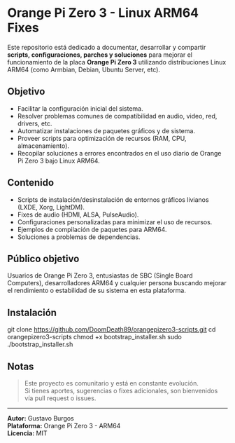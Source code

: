 # Orange Pi Zero 3 - Linux ARM64 Fixes

Este repositorio está dedicado a documentar, desarrollar y compartir **scripts, configuraciones, parches y soluciones** para mejorar el funcionamiento de la placa **Orange Pi Zero 3** utilizando distribuciones Linux ARM64 (como Armbian, Debian, Ubuntu Server, etc).

## Objetivo

- Facilitar la configuración inicial del sistema.
- Resolver problemas comunes de compatibilidad en audio, video, red, drivers, etc.
- Automatizar instalaciones de paquetes gráficos y de sistema.
- Proveer scripts para optimización de recursos (RAM, CPU, almacenamiento).
- Recopilar soluciones a errores encontrados en el uso diario de Orange Pi Zero 3 bajo Linux ARM64.

## Contenido

- Scripts de instalación/desinstalación de entornos gráficos livianos (LXDE, Xorg, LightDM).
- Fixes de audio (HDMI, ALSA, PulseAudio).
- Configuraciones personalizadas para minimizar el uso de recursos.
- Ejemplos de compilación de paquetes para ARM64.
- Soluciones a problemas de dependencias.

## Público objetivo

Usuarios de Orange Pi Zero 3, entusiastas de SBC (Single Board Computers), desarrolladores ARM64 y cualquier persona buscando mejorar el rendimiento o estabilidad de su sistema en esta plataforma.

## Instalación

git clone https://github.com/DoomDeath89/orangepizero3-scripts.git
cd orangepizero3-scripts
chmod +x bootstrap_installer.sh
sudo ./bootstrap_installer.sh


## Notas

> Este proyecto es comunitario y está en constante evolución.  
> Si tienes aportes, sugerencias o fixes adicionales, son bienvenidos vía pull request o issues.

---

**Autor:** Gustavo Burgos  
**Plataforma:** Orange Pi Zero 3 - ARM64  
**Licencia:** MIT
